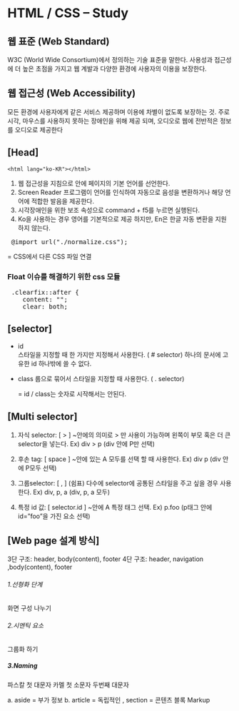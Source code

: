 # HTML / CSS – Study

## 웹 표준 (Web Standard)
W3C (World Wide Consortium)에서 정의하는 기술 표준을 말한다. 사용성과 접근성에 더 높은 초점을 가지고 웹 계발과 다양한 환경에 사용자의 이용을 보장한다. 

## 웹 접근성 (Web Accessibility)
모든 환경에 사용자에게 같은 서비스 제공하며 이용에 차별이 없도록 보장하는 것. 주로 시각, 마우스를 사용하지 못하는 장애인을 위해 제공 되며, 오디오로 웹에 전반적은 정보를 오디오로 제공한다

## [Head]
    <html lang="ko-KR"></html>    

1. 웹 접근성을 지침으로 <head> 안에 페이지의 기본 언어를 선언한다. 
2. Screen Reader 프로그램이 언어를 인식하여 자동으로 음성을 변환하거나 해당 언어에 적합한 발음을 제공한다. 
3. 시각장애인을 위한 보조 속성으로 command + f5를 누르면 실행된다.
4. Ko을 사용하는 경우 영어를 기본적으로 제공 하지만, En은  한글 자동 변환을 지원하지 않는다. 
	
<pre> @import url("./normalize.css"); </pre> 
    
= CSS에서 다른 CSS 파일 연결
	
### Float 이슈를 해결하기 위한 css 모듈
<pre> .clearfix::after {
    content: "";
    clear: both; </pre>

## [selector]
* id	
	스타일을 지정할 때 한 가지만 지정해서 사용한다. ( # selector) 
	하나의 문서에 고유한 id 하나밖에 쓸 수 없다.

* class
	룹으로 묶어서 스타일을 지정할 때 사용한다. ( . selector)

	= id / class는 숫자로 시작해서는 안된다.

## [Multi selector]
1. 자식 selector: [ > ] 
~안에의 의미로 > 만 사용이 가능하며 왼쪽이 부모 혹은 더 큰 selector을 넣는다.
	Ex) div > p (div 안에 P만 선택)

2. 후손 tag: [ space ]
~안에 있는 A 모두를 선택 할 때 사용한다. 
	Ex) div p (div 안에 P모두 선택)

3. 그룹selector: [ , ] (쉼표)
다수에 selector에 공통된 스타일을 주고 싶을 경우 사용한다. 
	Ex) div, p, a (div, p, a 모두)

4. 특정 id 값: [ selector.id ]
~안에 A 특정 태그 선택. 
	Ex) p.foo (p태그 안에  id=”foo”을 가진 요소 선택)

## [Web page 설계 방식]

3단 구조: header, body(content), footer
4단 구조: header, navigation ,body(content), footer

###### 1.선형화 단계
화면 구성 나누기
###### 2.시멘틱 요소 	
그룹화 하기

##### 3.Naming
파스칼 첫 대문자
카멜 첫 소문자 두번째 대문자

a.	aside = 부가 정보
b.	article = 독립적인 , section = 콘텐츠 블록  Markup
	

 
